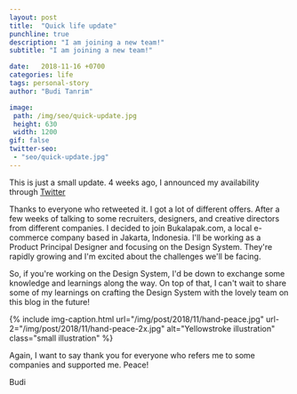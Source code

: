 ```yaml
---
layout: post
title:  "Quick life update"
punchline: true
description: "I am joining a new team!"
subtitle: "I am joining a new team!"

date:   2018-11-16 +0700
categories: life
tags: personal-story
author: "Budi Tanrim"

image:
 path: /img/seo/quick-update.jpg
 height: 630
 width: 1200
gif: false
twitter-seo: 
 - "seo/quick-update.jpg"
---
```


This is just a small update. 4 weeks ago, I announced my availability through [Twitter][link-1]

Thanks to everyone who retweeted it. I got a lot of different offers. After a few weeks of talking to some recruiters, designers, and creative directors from different companies. I decided to join Bukalapak.com, a local e-commerce company based in Jakarta, Indonesia. I'll be working as a Product Principal Designer and focusing on the Design System. They're rapidly growing and I'm excited about the challenges we'll be facing.

So, if you're working on the Design System, I'd be down to exchange some knowledge and learnings along the way. On top of that, I can't wait to share some of my learnings on crafting the Design System with the lovely team on this blog in the future!

{% include img-caption.html 
url="/img/post/2018/11/hand-peace.jpg" 
url-2="/img/post/2018/11/hand-peace-2x.jpg" 
alt="Yellowstroke illustration" 
class="small illustration" %}

Again, I want to say thank you for everyone who refers me to some companies and supported me. Peace!

Budi

[link-1]: https://twitter.com/buditanrim/status/1054719299292561409